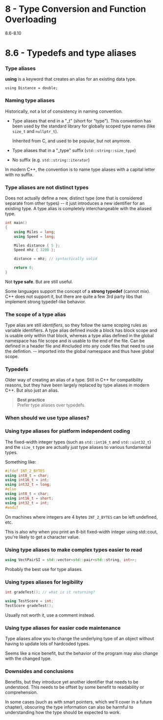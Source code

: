 # 8 - Type Conversion and Function Overloading

8.6-8.10

# 8.6 - Typedefs and type aliases

### Type aliases
**using** is a keyword that creates an alias for an existing data type.

`using Distance = double;`

### Naming type aliases
Historically, not a lot of consistency in naming convention.

* Type aliases that end in a "\_t" (short for "type"). This convention has been used by
  the standard library for globally scoped type names (like `size_t` and `nullptr_t`).

    Inherited from C, and used to be popular, but not anymore.

* Type aliases that in a "\_type" suffix (`std::string::size_type`)

* No suffix (e.g. `std::string::iterator`)

In modern C++, the convention is to name type aliases with a capital letter with no
suffix.

### Type aliases are not distinct types
Does not actually define a new, distinct type (one that is considered separate from other
types) -- it just introduces a new identifier for an existing type. A type alias is
completely interchangeable with the aliased type.

```c++
int main()
{
    using Miles = long;
    using Speed = long;

    Miles distance { 5 };
    Speed mhz { 3200 };

    distance = mhz; // syntactically valid

    return 0;
}
```

Not **type safe**. But are still useful.

Some languages support the concept of a **strong typedef** (cannot mix). C++ does not
support it, but there are quite a few 3rd party libs that implement strong typedef-like
behavior.

### The scope of a type alias
Type alias are still *identifiers*, so they follow the same scoping rules as variable
identifiers. A type alias defined inside a block has block scope and is usable only within
that block, whereas a type alias defined in the global namespace has file scope and is
usable to the end of the file. Can be defined in a header file and #included into any code
files that need to use the defintion. -- imported into the global namespace and thus have
global scope.

### Typedefs
Older way of creating an alias of a type. Still in C++ for compatibility reasons, but they
have been largely replaced by type aliases in modern C++. But also just an alias.

> **Best practice**<br>
> Prefer type aliases over typedefs.

### When should we use type aliases?

### Using type aliases for platform independent coding
The fixed-width integer types (such as `std::int16_t` and `std::uint32_t`) and the
`size_t` type are actually just type aliases to various fundamental types.

Something like:

```c++
#ifdef INT_2_BYTES
using int8_t = char;
using int16_t = int;
using int32_t = long;
#else
using int8_t = char;
using int16_t = short;
using int32_t = int;
#endif
```

On machines where integers are 4 bytes `INT_2_BYTES` can be left undefined, etc.

This is also why when you print an 8-bit fixed-width integer using std::cout, you're
likely to get a character value.

### Using type aliases to make complex types easier to read

```c++
using VectPairSI = std::vector<std::pair<std::string, int>>;
```

Probably the best use for type aliases.

### Using types aliases for legibility

```c++
int gradeTest(); // what is it returning?
```

```c++
using TestScore = int;
TestScore gradeTest();
```

Usually not worth it, use a comment instead.

### Using type aliases for easier code maintenance
Type aliases allow you to change the underlying type of an object without having to update
lots of hardcoded types.

Seems like a nice benefit, but the behavior of the program may also change with the
changed type.

### Downsides and conclusions
Benefits, but they introduce yet another identifier that needs to be understood. This
needs to be offset by some benefit to readability or comprehension.

In some cases (such as with smart pointers, which we'll cover in a future chapter),
obscuring the type information can also be harmful to understanding how the type should be
expected to work.

